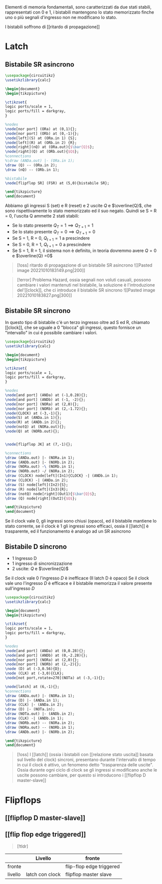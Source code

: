 
Elementi di memoria fondamentali, sono caratterizzati da due stati stabili, rappresentati con $0$ e $1$, i bistabili mantengono lo stato memorizzato finche uno o più segnali d'ingresso non ne modificano lo stato.

I bistabili soffrono di [[ritardo di propagazione]]
# Latch

## Bistabile SR asincrono

```tikz
\usepackage{circuitikz}
\usetikzlibrary{calc}

\begin{document}
\begin{tikzpicture}

\ctikzset{
logic ports/scale = 1,
logic ports/fill = darkgray,
}

%nodes
\node[nor port] (ORa) at (0,1){};
\node[nor port] (ORb) at (0,-1){};
\node[left](S) at (ORa.in 1) {S};
\node[left](R) at (ORb.in 2) {R};
\node[right](nQ) at (ORa.out){$\bar{Q}$};
\node[right](Q) at (ORb.out){$Q$};
%connections
%\draw (ANDa.out) |- (ORa.in 1);
\draw (Q) -- (ORa.in 2);
\draw (nQ) -- (ORb.in 1);

%bistabile
\node[flipflop SR] (FSR) at (5,0){bistabile SR};

\end{tikzpicture}
\end{document}
```


Abbiamo gli ingressi S (set) e R (reset) e 2 uscite $Q$ e $\overline{Q}$, che sono rispettivamente lo stato memorizzato ed il suo negato.
Quindi se S = R = 0, l'uscita Q ammette 2 stati stabili:
- Se lo stato presente $Q_{T} = 1 \implies Q_{T+1} = 1$
- Se lo stato presente $Q_{T} = 0\implies Q_{T+1} = 0$
- Se S = 1, R = 0, $Q_{t+1}=1$ a prescindere
- Se S = 0, R = 1, $Q_{t+1}=0$ a prescindere
- Se S = 1, R = 1, il sistema non è definito, in teoria dovremmo avere $Q = 0$ e $\overline{Q} =0$

>[!oss] ritardo di propagazione di un bistabile SR asincrono
>![[Pasted image 20221010183149.png|200]]

>[!error] Problema
>Hazard, ossia segnali non voluti casuali, possono cambiare i valori mantenuti nel bistabile, la soluzione è l'introduzione del'[[clock]], che ci  introduce il bistabile SR sincrono
>![[Pasted image 20221010183827.png|300]]


## Bistabile SR sincrono
In questo tipo di bistabile c'è un terzo ingresso oltre ad S ed R, chiamato [[clock]], che se uguale a 0 "blocca" gli ingressi, questo fornisce un "intervallo" in cui è possibile cambiare i valori.



```tikz
\usepackage{circuitikz}
\usetikzlibrary{calc}

\begin{document}
\begin{tikzpicture}

\ctikzset{
logic ports/scale = 1,
logic ports/fill = darkgray,
}

%nodes
\node[and port] (ANDa) at (-1,0.28){};
\node[and port] (ANDb) at (-1, -2){};
\node[nor port] (NORa) at (2,0){};
\node[nor port] (NORb) at (2,-1.72){};
\node(CLOCK) at (-3,-1){};
\node(S) at (ANDa.in 1){};
\node(R) at (ANDb.in 2){};
\node(notQ) at (NORa.out){};
\node(Q) at (NORb.out){};


\node[flipflop JK] at (7,-1){};

%connections
\draw (ANDa.out) |- (NORa.in 1);
\draw (ANDb.out) |- (NORb.in 2);
\draw (NORa.out) -\ (NORb.in 1);
\draw (NORb.out) -/ (NORa.in 2);
\draw (CLOCK) node[left](In1){CLOCK} -| (ANDb.in 1);
\draw (CLOCK) -| (ANDa.in 2);
\draw (S) node[left](In2){S};
\draw (R) node[left](In3){R};
\draw (notQ) node[right](Out1){$\bar{Q}$};
\draw (Q) node[right](Out2){$Q$};

\end{tikzpicture}
\end{document}
```


Se il clock vale 0, gli ingressi sono chiusi (opaco), ed il bistabile mantiene lo stato corrente, se il clock è 1 gli ingressi sono efficaci, ossia il [[latch]] è trasparente, ed il funzionamento è analogo ad un SR asincrono


## Bistabile D sincrono

- 1 Ingresso D
- 1 ingresso di sincronizzazione
- 2 uscite: $Q$ e $\overline{Q}$ 

Se il clock vale $0$ l'ingresso $D$ è inefficace (Il latch D è opaco)
Se il clock vale uno l'ingresso $D$ è efficace e il bistabile memorizza il valore presente sull'ingresso $D$


```tikz
\usepackage{circuitikz}
\usetikzlibrary{calc}

\begin{document}
\begin{tikzpicture}

\ctikzset{
logic ports/scale = 1,
logic ports/fill = darkgray,
}

%nodes
\node[and port] (ANDa) at (0,0.28){};
\node[and port] (ANDb) at (0,-2.28){};
\node[nor port] (NORa) at (2,0){};
\node[nor port] (NORb) at (2,-2){};
\node (D) at (-3,0.56){D};
\node (CLK) at (-3,0){CLK};
\node[not port,rotate=270](NOTa) at (-3,-1){};

\node[latch] at (6,-1){};
%connections
\draw (ANDa.out) |- (NORa.in 1);
\draw (D) |- (ANDa.in 1);
\draw (CLK) |- (ANDa.in 2);
\draw (D) |- (NOTa.in);
\draw (NOTa.out) |- (ANDb.in 2);
\draw (CLK) -| (ANDb.in 1);
\draw (NORb.out) -- (NORa.in 2);
\draw (NORa.out) -- (NORb.in 1);
\draw (ANDb.out) |- (NORb.in 2);

\end{tikzpicture}
\end{document}
```


>[!oss]
>I [[latch]] (ossia i bistabili con [[relazione stato uscita]] basata sul livello del clock) sincroni, presentano durante l'intervallo di tempo in cui il clock è attivo, un fenomeno detto "trasparenza delle uscite".
>Ossia durante ogni ciclo di clock se gli ingressi si modificano anche le uscite possono cambiare, per questo si introducono i [[flipflop D master-slave]]


# Flipflops

## [[flipflop D master-slave]]

## [[flip flop edge triggered]]

>[!tldr]
>
|         | Livello         | fronte                   |
| ------- | --------------- | ------------------------ |
| fronte  |                 | flip-flop edge triggered |
| livello | latch con clock | flipflop master slave                         |

